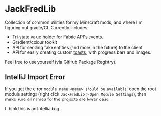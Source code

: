 # JackFredLib

Collection of common utilities for my Minecraft mods, and where I'm figuring out gradle/CI. Currently includes:

- Tri-state value holder for Fabric API's events.
- Gradient/colour toolkit
- API for sending fake entities (and more in the future) to the client.
- API for easily creating custom [toasts](https://en.wikipedia.org/wiki/Pop-up_notification), with progress bars and images.

Feel free to use yourself (via GitHub Package Registry).

## IntelliJ Import Error

If you get the error `module name <name> should be available`, open the root module settings 
(right click `JackFredLib` > `Open Module Settings`), then make sure all names for the projects are lower case.

I think this is an IntelliJ bug.